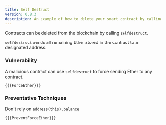 ```yaml
---
title: Self Destruct
version: 0.8.3
description: An example of how to delete your smart contract by calling seldestruct in Solidity
---
```


Contracts can be deleted from the blockchain by calling `selfdestruct`.

`selfdestruct` sends all remaining Ether stored in the contract to a
designated address.

### Vulnerability

A malicious contract can use `selfdestruct` to
force sending Ether to any contract.

```solidity
{{{ForceEther}}}
```

### Preventative Techniques

Don't rely on `address(this).balance`

```solidity
{{{PreventForceEther}}}
```

